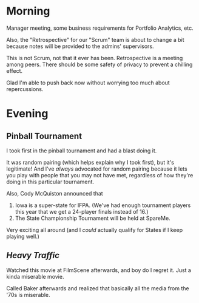 # Morning
Manager meeting, some business requirements for Portfolio Analytics, etc.

Also, the "Retrospective" for our "Scrum" team is about to change a bit because notes will be provided to the admins' supervisors.

This is not Scrum, not that it ever has been. Retrospective is a meeting among peers. There should be some safety of privacy to prevent a chilling effect.

Glad I'm able to push back now without worrying too much about repercussions.

# Evening
## Pinball Tournament
I took first in the pinball tournament and had a blast doing it.

It was random pairing (which helps explain why I took first), but it's legitimate! And I've *always* advocated for random pairing because it 
lets you play with people that you may not have met, regardless of how they're doing in this particular tournament.

Also, Cody McQuiston announced that
1. Iowa is a super-state for IFPA. (We've had enough tournament players this year that we get a 24-player finals instead of 16.)
2. The State Championship Tournament will be held at SpareMe.

Very exciting all around (and I *could* actually qualify for States if I keep playing well.)

## *Heavy Traffic*
Watched this movie at FilmScene afterwards, and boy do I regret it. Just a kinda miserable movie.

Called Baker afterwards and realized that basically all the media from the '70s is miserable.
